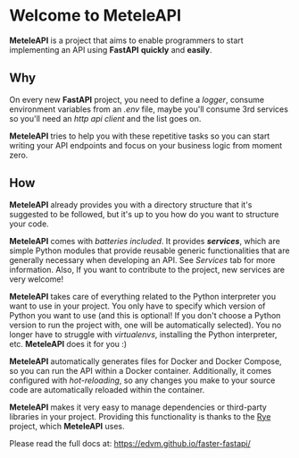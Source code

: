 # Welcome to MeteleAPI

**MeteleAPI** is a project that aims to enable programmers to start implementing an API using **FastAPI** **quickly** and **easily**.

## Why

On every new **FastAPI** project, you need to define a *logger*, consume environment variables from an *.env* file, maybe you'll consume 3rd services so you'll need an *http api client* and the list goes on.

**MeteleAPI** tries to help you with these repetitive tasks so you can start writing your API endpoints and focus on your business logic from moment zero.

## How

**MeteleAPI** already provides you with a directory structure that it's suggested to be followed, but it's up to you how do you want to structure your code.

**MeteleAPI** comes with *batteries included*. It provides ***services***, which are simple Python modules that provide reusable generic functionalities that are generally necessary when developing an API. See *Services* tab for more information. Also, If you want to contribute to the project, new services are very welcome!

**MeteleAPI** takes care of everything related to the Python interpreter you want to use in your project. You only have to specify which version of Python you want to use (and this is optional! If you don't choose a Python version to run the project with, one will be automatically selected). You no longer have to struggle with *virtualenvs*, installing the Python interpreter, etc. **MeteleAPI** does it for you :)

**MeteleAPI** automatically generates files for Docker and Docker Compose, so you can run the API within a Docker container. Additionally, it comes configured with *hot-reloading*, so any changes you make to your source code are automatically reloaded within the container.

**MeteleAPI** makes it very easy to manage dependencies or third-party libraries in your project. Providing this functionality is thanks to the [Rye](http://rye-up.com) project, which **MeteleAPI** uses.

Please read the full docs at: https://edvm.github.io/faster-fastapi/